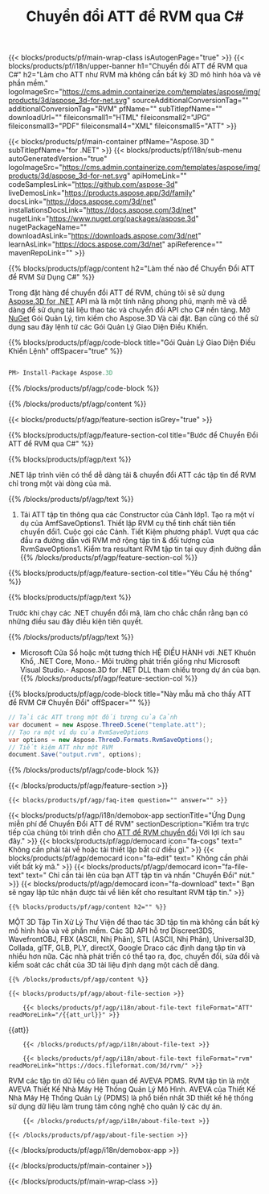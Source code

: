 ﻿---
title: Chuyển đổi ATT để RVM qua C# 
url: /vi/net/conversion/att-to-rvm/ 
description: Mẫu mã cho ATT để RVM C# chuyển đổi. Sử dụng API Ví dụ mã cho hàng loạt ATT các tập tin để RVM chuyển đổi trong vòng VB.NET, ASP .NET hoặc bất kỳ .NET dựa trên ứng dụng.
---
{{< blocks/products/pf/main-wrap-class isAutogenPage="true" >}}
{{< blocks/products/pf/i18n/upper-banner h1="Chuyển đổi ATT để RVM qua C#" h2="Làm cho ATT như RVM mà không cần bất kỳ 3D mô hình hóa và vẽ phần mềm." logoImageSrc="https://cms.admin.containerize.com/templates/aspose/img/products/3d/aspose_3d-for-net.svg" sourceAdditionalConversionTag="" additionalConversionTag="RVM" pfName="" subTitlepfName="" downloadUrl="" fileiconsmall1="HTML" fileiconsmall2="JPG" fileiconsmall3="PDF" fileiconsmall4="XML" fileiconsmall5="ATT" >}}

{{< blocks/products/pf/main-container pfName="Aspose.3D " subTitlepfName="for .NET" >}}
{{< blocks/products/pf/i18n/sub-menu autoGeneratedVersion="true" logoImageSrc="https://cms.admin.containerize.com/templates/aspose/img/products/3d/aspose_3d-for-net.svg" apiHomeLink="" codeSamplesLink="https://github.com/aspose-3d" liveDemosLink="https://products.aspose.app/3d/family" docsLink="https://docs.aspose.com/3d/net" installationsDocsLink="https://docs.aspose.com/3d/net" nugetLink="https://www.nuget.org/packages/aspose.3d" nugetPackageName="" downloadAsLink="https://downloads.aspose.com/3d/net" learnAsLink="https://docs.aspose.com/3d/net" apiReference="" mavenRepoLink="" >}}

{{% blocks/products/pf/agp/content h2="Làm thế nào để Chuyển Đổi ATT để RVM Sử Dụng C#" %}}

 Trong đặt hàng để chuyển đổi ATT để RVM, chúng tôi sẽ sử dụng
 [Aspose.3D for .NET](https://products.aspose.com/3d/net) 
 API mà là một tính năng phong phú, mạnh mẽ và dễ dàng để sử dụng tài liệu thao tác và chuyển đổi API cho C# nền tảng. Mở
 [NuGet](https://www.nuget.org/packages/aspose.3d) 
 Gói Quản Lý, tìm kiếm cho
 Aspose.3D 
 Và cài đặt. Bạn cũng có thể sử dụng sau đây lệnh từ các Gói Quản Lý Giao Diện Điều Khiển.

{{% blocks/products/pf/agp/code-block title="Gói Quản Lý Giao Diện Điều Khiển Lệnh" offSpacer="true" %}}

```cs

PM> Install-Package Aspose.3D


```

{{% /blocks/products/pf/agp/code-block %}}

{{% /blocks/products/pf/agp/content %}}

{{< blocks/products/pf/agp/feature-section isGrey="true" >}}

{{% blocks/products/pf/agp/feature-section-col title="Bước để Chuyển Đổi ATT để RVM qua C#" %}}

{{% blocks/products/pf/agp/text %}}

 .NET lập trình viên có thể dễ dàng tải & chuyển đổi ATT các tập tin để RVM chỉ trong một vài dòng của mã.

{{% /blocks/products/pf/agp/text %}}

1. Tải ATT tập tin thông qua các Constructor của Cảnh lớp1. Tạo ra một ví dụ của AmfSaveOptions1. Thiết lập RVM cụ thể tính chất tiên tiến chuyển đổi1. Cuộc gọi các Cảnh. Tiết Kiệm phương pháp1. Vượt qua các đầu ra đường dẫn với RVM mở rộng tập tin & đối tượng của RvmSaveOptions1. Kiểm tra resultant RVM tập tin tại quy định đường dẫn
{{% /blocks/products/pf/agp/feature-section-col %}}

{{% blocks/products/pf/agp/feature-section-col title="Yêu Cầu hệ thống" %}}

{{% blocks/products/pf/agp/text %}}

 Trước khi chạy các .NET chuyển đổi mã, làm cho chắc chắn rằng bạn có những điều sau đây điều kiện tiên quyết.

{{% /blocks/products/pf/agp/text %}}

- Microsoft Cửa Sổ hoặc một tương thích HỆ ĐIỀU HÀNH với .NET Khuôn Khổ, .NET Core, Mono.- Môi trường phát triển giống như Microsoft Visual Studio.- Aspose.3D for .NET DLL tham chiếu trong dự án của bạn.
{{% /blocks/products/pf/agp/feature-section-col %}}

{{% blocks/products/pf/agp/code-block title="Này mẫu mã cho thấy ATT để RVM C# Chuyển Đổi" offSpacer="" %}}

```cs
// Tải các ATT trong một đối tượng của Cảnh 
var document = new Aspose.ThreeD.Scene("template.att");
// Tạo ra một ví dụ của RvmSaveOptions 
var options = new Aspose.ThreeD.Formats.RvmSaveOptions();
// Tiết kiệm ATT như một RVM 
document.Save("output.rvm", options); 


```

{{% /blocks/products/pf/agp/code-block %}}

{{< /blocks/products/pf/agp/feature-section >}}

    {{< blocks/products/pf/agp/faq-item question="" answer="" >}}
 

<!-- aboutfile Starts -->

{{< blocks/products/pf/agp/i18n/demobox-app sectionTitle="Ứng Dụng miễn phí để Chuyển Đổi ATT để RVM" sectionDescription="Kiểm tra trực tiếp của chúng tôi trình diễn cho [ATT để RVM chuyển đổi](https://products.aspose.app/3d/conversion/att-to-rvm) Với lợi ích sau đây." >}}
        {{< blocks/products/pf/agp/democard icon="fa-cogs" text=" Không cần phải tải về hoặc tải thiết lập bất cứ điều gì." >}}
        {{< blocks/products/pf/agp/democard icon="fa-edit" text=" Không cần phải viết bất kỳ mã." >}}
        {{< blocks/products/pf/agp/democard icon="fa-file-text" text=" Chỉ cần tải lên của bạn ATT tập tin và nhấn \"Chuyển Đổi\" nút." >}}
        {{< blocks/products/pf/agp/democard icon="fa-download" text=" Bạn sẽ ngay lập tức nhận được tải về liên kết cho resultant RVM tập tin." >}}

    {{% blocks/products/pf/agp/content h2="" %}}

 MỘT 3D Tập Tin Xử Lý Thư Viện để thao tác 3D tập tin mà không cần bất kỳ mô hình hóa và vẽ phần mềm. Các 3D API hỗ trợ Discreet3DS, WavefrontOBJ, FBX (ASCII, Nhị Phân), STL (ASCII, Nhị Phân), Universal3D, Collada, glTF, GLB, PLY, directX, Google Draco các định dạng tập tin và nhiều hơn nữa. Các nhà phát triển có thể tạo ra, đọc, chuyển đổi, sửa đổi và kiểm soát các chất của 3D tài liệu định dạng một cách dễ dàng.



    {{% /blocks/products/pf/agp/content %}}

    {{< blocks/products/pf/agp/about-file-section >}}

        {{< blocks/products/pf/agp/i18n/about-file-text fileFormat="ATT" readMoreLink="/{{att_url}}" >}}
{{att}}

        {{< /blocks/products/pf/agp/i18n/about-file-text >}}

        {{< blocks/products/pf/agp/i18n/about-file-text fileFormat="rvm" readMoreLink="https://docs.fileformat.com/3d/rvm/" >}}
RVM các tập tin dữ liệu có liên quan để AVEVA PDMS. RVM tập tin là một AVEVA Thiết Kế Nhà Máy Hệ Thống Quản Lý Mô Hình. AVEVA của Thiết Kế Nhà Máy Hệ Thống Quản Lý (PDMS) là phổ biến nhất 3D thiết kế hệ thống sử dụng dữ liệu làm trung tâm công nghệ cho quản lý các dự án.

        {{< /blocks/products/pf/agp/i18n/about-file-text >}}

    {{< /blocks/products/pf/agp/about-file-section >}}

{{< /blocks/products/pf/agp/i18n/demobox-app >}}

<!-- aboutfile Ends -->



{{< /blocks/products/pf/main-container >}}
    
{{< /blocks/products/pf/main-wrap-class >}}